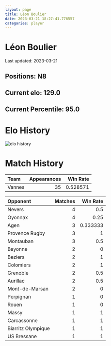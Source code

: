 ```yaml
---  
layout: page  
title: Léon Boulier  
date: 2023-03-21 18:27:41.776557  
categories: player  
---
```

# Léon Boulier


Last updated: 2023-03-21
## Positions: N8

## Current elo: 129.0

## Current Percentile: 95.0

# Elo History


![elo history](history_LéonBoulier.png)
# Match History


| Team   |   Appearances |   Win Rate |
|:-------|--------------:|-----------:|
| Vannes |            35 |   0.528571 |

| Opponent           |   Matches |   Win Rate |
|:-------------------|----------:|-----------:|
| Nevers             |         4 |   0.5      |
| Oyonnax            |         4 |   0.25     |
| Agen               |         3 |   0.333333 |
| Provence Rugby     |         3 |   1        |
| Montauban          |         3 |   0.5      |
| Bayonne            |         2 |   0        |
| Beziers            |         2 |   1        |
| Colomiers          |         2 |   1        |
| Grenoble           |         2 |   0.5      |
| Aurillac           |         2 |   0.5      |
| Mont-de-Marsan     |         2 |   0        |
| Perpignan          |         1 |   0        |
| Rouen              |         1 |   0        |
| Massy              |         1 |   1        |
| Carcassonne        |         1 |   1        |
| Biarritz Olympique |         1 |   1        |
| US Bressane        |         1 |   1        |